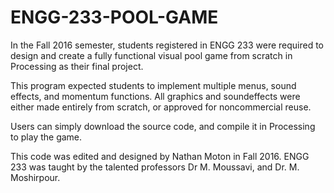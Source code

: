 # ENGG-233-POOL-GAME
In the Fall 2016 semester, students registered in ENGG 233 were required to design and create a fully functional
visual pool game from scratch in Processing as their final project. 

This program expected students to implement multiple menus, sound effects, and momentum functions. All graphics and soundeffects
were either made entirely from scratch, or approved for noncommercial reuse.

Users can simply download the source code, and compile it in Processing to play the game.

This code was edited and designed by Nathan Moton in Fall 2016. ENGG 233 was taught by the talented professors Dr M. Moussavi, 
and Dr. M. Moshirpour. 


